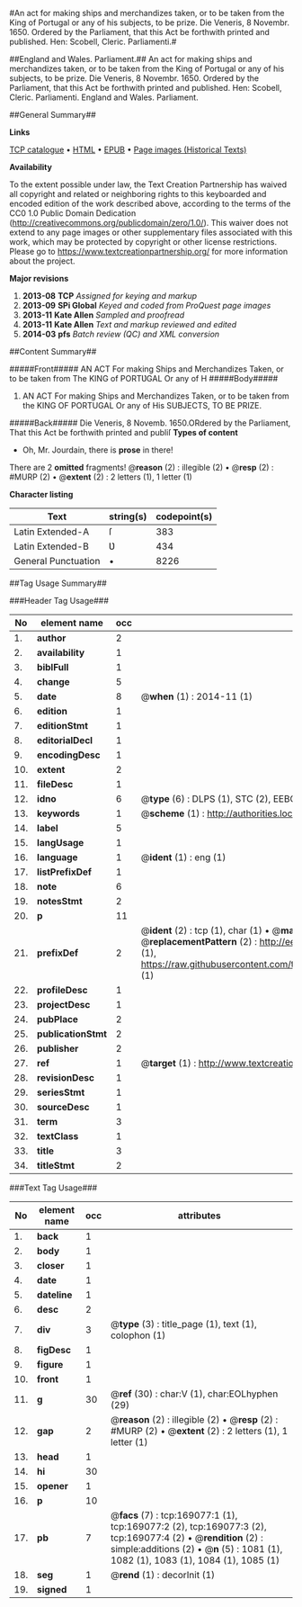 #An act for making ships and merchandizes taken, or to be taken from the King of Portugal or any of his subjects, to be prize. Die Veneris, 8 Novembr. 1650. Ordered by the Parliament, that this Act be forthwith printed and published. Hen: Scobell, Cleric. Parliamenti.#

##England and Wales. Parliament.##
An act for making ships and merchandizes taken, or to be taken from the King of Portugal or any of his subjects, to be prize. Die Veneris, 8 Novembr. 1650. Ordered by the Parliament, that this Act be forthwith printed and published. Hen: Scobell, Cleric. Parliamenti.
England and Wales. Parliament.

##General Summary##

**Links**

[TCP catalogue](http://www.ota.ox.ac.uk/tcp/)  • 
[HTML](http://tei.it.ox.ac.uk/tcp/Texts-HTML/free/A74/A74399.html)  • 
[EPUB](http://tei.it.ox.ac.uk/tcp/Texts-EPUB/free/A74/A74399.epub) • 
[Page images (Historical Texts)](https://historicaltexts.jisc.ac.uk/eebo-99868155e)

**Availability**

To the extent possible under law, the Text Creation Partnership has waived all copyright and related or neighboring rights to this keyboarded and encoded edition of the work described above, according to the terms of the CC0 1.0 Public Domain Dedication (http://creativecommons.org/publicdomain/zero/1.0/). This waiver does not extend to any page images or other supplementary files associated with this work, which may be protected by copyright or other license restrictions. Please go to https://www.textcreationpartnership.org/ for more information about the project.

**Major revisions**

1. __2013-08__ __TCP__ *Assigned for keying and markup*
1. __2013-09__ __SPi Global__ *Keyed and coded from ProQuest page images*
1. __2013-11__ __Kate Allen__ *Sampled and proofread*
1. __2013-11__ __Kate Allen__ *Text and markup reviewed and edited*
1. __2014-03__ __pfs__ *Batch review (QC) and XML conversion*

##Content Summary##

#####Front#####
AN ACT For making Ships and Merchandizes Taken, or to be taken from The KING of PORTƲGAL Or any of H
#####Body#####

1. AN ACT For making Ships and Merchandizes Taken, or to be taken from the KING OF PORTUGAL Or any of His SUBJECTS, TO BE PRIZE.

#####Back#####
Die Veneris, 8 Novemb. 1650.ORdered by the Parliament, That this Act be forthwith printed and publiſ
**Types of content**

  * Oh, Mr. Jourdain, there is **prose** in there!

There are 2 **omitted** fragments! 
 @__reason__ (2) : illegible (2)  •  @__resp__ (2) : #MURP (2)  •  @__extent__ (2) : 2 letters (1), 1 letter (1)

**Character listing**


|Text|string(s)|codepoint(s)|
|---|---|---|
|Latin Extended-A|ſ|383|
|Latin Extended-B|Ʋ|434|
|General Punctuation|•|8226|

##Tag Usage Summary##

###Header Tag Usage###

|No|element name|occ|attributes|
|---|---|---|---|
|1.|__author__|2||
|2.|__availability__|1||
|3.|__biblFull__|1||
|4.|__change__|5||
|5.|__date__|8| @__when__ (1) : 2014-11 (1)|
|6.|__edition__|1||
|7.|__editionStmt__|1||
|8.|__editorialDecl__|1||
|9.|__encodingDesc__|1||
|10.|__extent__|2||
|11.|__fileDesc__|1||
|12.|__idno__|6| @__type__ (6) : DLPS (1), STC (2), EEBO-CITATION (1), PROQUEST (1), VID (1)|
|13.|__keywords__|1| @__scheme__ (1) : http://authorities.loc.gov/ (1)|
|14.|__label__|5||
|15.|__langUsage__|1||
|16.|__language__|1| @__ident__ (1) : eng (1)|
|17.|__listPrefixDef__|1||
|18.|__note__|6||
|19.|__notesStmt__|2||
|20.|__p__|11||
|21.|__prefixDef__|2| @__ident__ (2) : tcp (1), char (1)  •  @__matchPattern__ (2) : ([0-9\-]+):([0-9IVX]+) (1), (.+) (1)  •  @__replacementPattern__ (2) : http://eebo.chadwyck.com/downloadtiff?vid=$1&page=$2 (1), https://raw.githubusercontent.com/textcreationpartnership/Texts/master/tcpchars.xml#$1 (1)|
|22.|__profileDesc__|1||
|23.|__projectDesc__|1||
|24.|__pubPlace__|2||
|25.|__publicationStmt__|2||
|26.|__publisher__|2||
|27.|__ref__|1| @__target__ (1) : http://www.textcreationpartnership.org/docs/. (1)|
|28.|__revisionDesc__|1||
|29.|__seriesStmt__|1||
|30.|__sourceDesc__|1||
|31.|__term__|3||
|32.|__textClass__|1||
|33.|__title__|3||
|34.|__titleStmt__|2||


###Text Tag Usage###

|No|element name|occ|attributes|
|---|---|---|---|
|1.|__back__|1||
|2.|__body__|1||
|3.|__closer__|1||
|4.|__date__|1||
|5.|__dateline__|1||
|6.|__desc__|2||
|7.|__div__|3| @__type__ (3) : title_page (1), text (1), colophon (1)|
|8.|__figDesc__|1||
|9.|__figure__|1||
|10.|__front__|1||
|11.|__g__|30| @__ref__ (30) : char:V (1), char:EOLhyphen (29)|
|12.|__gap__|2| @__reason__ (2) : illegible (2)  •  @__resp__ (2) : #MURP (2)  •  @__extent__ (2) : 2 letters (1), 1 letter (1)|
|13.|__head__|1||
|14.|__hi__|30||
|15.|__opener__|1||
|16.|__p__|10||
|17.|__pb__|7| @__facs__ (7) : tcp:169077:1 (1), tcp:169077:2 (2), tcp:169077:3 (2), tcp:169077:4 (2)  •  @__rendition__ (2) : simple:additions (2)  •  @__n__ (5) : 1081 (1), 1082 (1), 1083 (1), 1084 (1), 1085 (1)|
|18.|__seg__|1| @__rend__ (1) : decorInit (1)|
|19.|__signed__|1||
